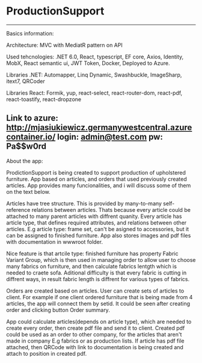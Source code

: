 # ProductionSupport
-------------------------------------------------------------------------------
Basics information: 

Architecture: MVC with MediatR pattern on API

Used tehcnologies: .NET 6.0, React, typescript, EF core, Axios, Identity, MobX, React semantic ui, JWT Token, Docker, Deployed to Azure.

Libraries .NET: Automapper, Linq Dynamic, Swashbuckle, ImageSharp, itext7, QRCoder

Libraries React: Formik, yup, react-select, react-router-dom, react-pdf, react-toastify, react-dropzone

Link to azure: http://mjasiukiewicz.germanywestcentral.azurecontainer.io/
login: admin@test.com
pw: Pa$$w0rd
-------------------------------------------------------------------------------
About the app:

ProdictionSupport is being created to support production of upholstered furniture.
App based on articles, and orders that used previously created articles. App provides many funcionalities, and i will discuss some of them on the text below.

Articles have tree structure. This is provided by many-to-many self-reference relations between
articles. Thats because every article could be attached to many parent articles with diffrent
quanity. Every article has article type, that defines required attributes, and relations between other articles. E.g article type: frame set, can't be asigned to accessories, but it can be assigned to finished furniture. App also stores images and pdf files with documentation in wwwroot folder. 

Nice feature is that artcile type: finished furniture has property Fabric Variant Group, which is then used in managing order to allow user to choose many fabrics on furniture, and then calculate fabrics lentgth which is needed to craete sofa. Aditional difficulty is that every fabric is cutting in diffrent ways, in result fabric length is diffrent for various types of fabrics.  

Orders are created based on articles. User can create sets of articles to client. For example if one client ordered furniture that is being made from 4 articles, the app will connect them by setid. It could be seen after creating order and clicking button Order summary.

App could calculate articles(depends on article type), which are needed to create every order, 
then create pdf file and send it to client. Created pdf could be used as an order to other company, for the articles that aren't made in company E.g fabrics or as production lists. If article has pdf file attached, then QRCode with link to documentation is being created and attach to position in created pdf.




